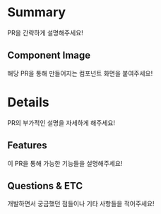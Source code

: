 # Summary

PR을 간략하게 설명해주세요!

## Component Image 

해당 PR을 통해 만들어지는 컴포넌트 화면을 붙여주세요!

# Details

PR의 부가적인 설명을 자세하게 해주세요!

## Features

이 PR을 통해 가능한 기능들을 설명해주세요!

## Questions & ETC

개발하면서 궁금했던 점들이나 기타 사항들을 적어주세요!
